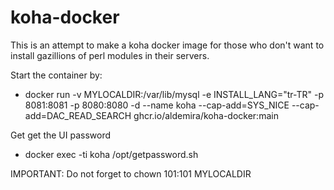 # koha-docker
This is an attempt to make a koha docker image for those who don't want to install gazillions of perl modules in their servers.

Start the container by:

* docker run -v MYLOCALDIR:/var/lib/mysql -e INSTALL_LANG="tr-TR" -p 8081:8081 -p 8080:8080 -d --name koha --cap-add=SYS_NICE --cap-add=DAC_READ_SEARCH ghcr.io/aldemira/koha-docker:main

Get get the UI password

* docker exec -ti koha /opt/getpassword.sh

IMPORTANT: Do not forget to chown 101:101 MYLOCALDIR
